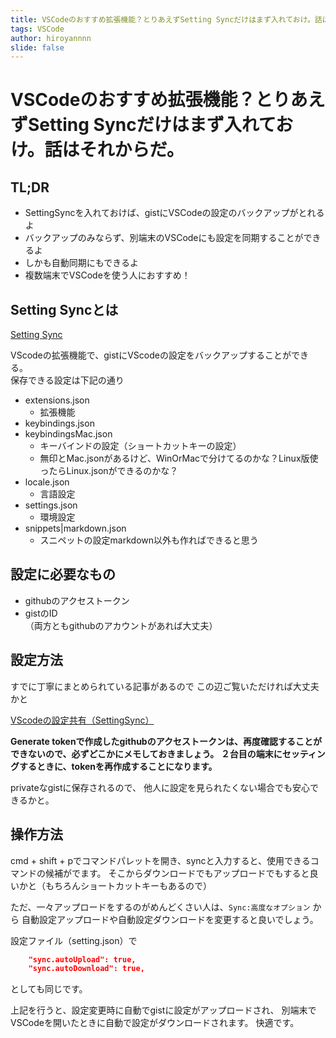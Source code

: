 ```yaml
---
title: VSCodeのおすすめ拡張機能？とりあえずSetting Syncだけはまず入れておけ。話はそれからだ。
tags: VSCode
author: hiroyannnn
slide: false
---
```

# VSCodeのおすすめ拡張機能？とりあえずSetting Syncだけはまず入れておけ。話はそれからだ。

## TL;DR
- SettingSyncを入れておけば、gistにVSCodeの設定のバックアップがとれるよ
- バックアップのみならず、別端末のVSCodeにも設定を同期することができるよ
- しかも自動同期にもできるよ
- 複数端末でVSCodeを使う人におすすめ！


## Setting Syncとは

[Setting Sync](https://marketplace.visualstudio.com/items?itemName=Shan.code-settings-sync)

VScodeの拡張機能で、gistにVScodeの設定をバックアップすることができる。  
保存できる設定は下記の通り  

- extensions.json
    - 拡張機能
- keybindings.json
- keybindingsMac.json
    - キーバインドの設定（ショートカットキーの設定）
    - 無印とMac.jsonがあるけど、WinOrMacで分けてるのかな？Linux版使ったらLinux.jsonができるのかな？
- locale.json
    - 言語設定
- settings.json
    - 環境設定
- snippets|markdown.json
    - スニペットの設定markdown以外も作ればできると思う

## 設定に必要なもの
- githubのアクセストークン
- gistのID  
（両方ともgithubのアカウントがあれば大丈夫）

## 設定方法
すでに丁寧にまとめられている記事があるので
この辺ご覧いただければ大丈夫かと

[VScodeの設定共有（SettingSync）](https://qiita.com/torun225/items/e6823fc22e5ae79247fe)

**Generate tokenで作成したgithubのアクセストークンは、再度確認することができないので、必ずどこかにメモしておきましょう。
２台目の端末にセッティングするときに、tokenを再作成することになります。**

privateなgistに保存されるので、
他人に設定を見られたくない場合でも安心できるかと。

## 操作方法
cmd + shift + pでコマンドパレットを開き、syncと入力すると、使用できるコマンドの候補がでます。
そこからダウンロードでもアップロードでもすると良いかと（もちろんショートカットキーもあるので）

ただ、一々アップロードをするのがめんどくさい人は、`Sync:高度なオプション` から
自動設定アップロードや自動設定ダウンロードを変更すると良いでしょう。

設定ファイル（setting.json）で

```json
    "sync.autoUpload": true,
    "sync.autoDownload": true,
```

としても同じです。

上記を行うと、設定変更時に自動でgistに設定がアップロードされ、
別端末でVSCodeを開いたときに自動で設定がダウンロードされます。
快適です。

